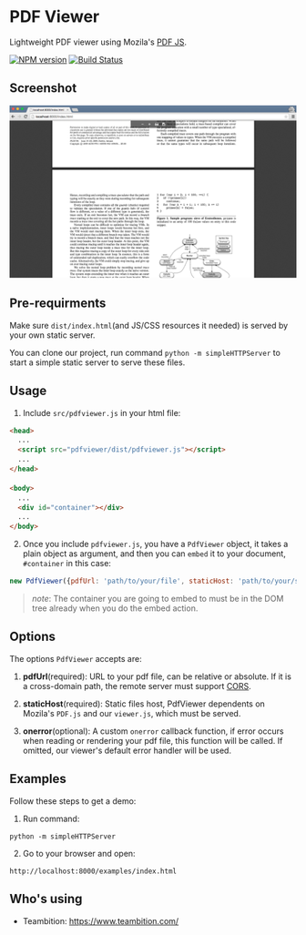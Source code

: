 PDF Viewer
====
Lightweight PDF viewer using Mozila's [PDF JS](https://github.com/mozilla/pdf.js).

[![NPM version][npm-image]][npm-url]
[![Build Status][travis-image]][travis-url]

## Screenshot

!['screenshot'](examples/screenshot.png)

## Pre-requirments

  Make sure `dist/index.html`(and JS/CSS resources it needed) is served by your own static server.

  You can clone our project, run command `python -m simpleHTTPServer` to start a simple static server to serve these files.

## Usage

  1. Include `src/pdfviewer.js` in your html file:
  ```html
  <head>
    ...
    <script src="pdfviewer/dist/pdfviewer.js"></script>
    ...
  </head>

  <body>
    ...
    <div id="container"></div>
    ...
  </body>
  ```

  2. Once you include `pdfviewer.js`, you have a `PdfViewer` object, it takes a plain object as argument, and then you can `embed` it to your document, `#container` in this case:
  ```javascript
  new PdfViewer({pdfUrl: 'path/to/your/file', staticHost: 'path/to/your/static/host'}).embed(document.getElementById('container'))
  ```
  >*note*: The container you are going to embed to must be in the DOM tree already when you do the embed action.

## Options

  The options `PdfViewer` accepts are:

  1. **pdfUrl**(required):
    URL to your pdf file, can be relative or absolute. If it is a cross-domain path, the remote server must support [CORS](https://developer.mozilla.org/en-US/docs/Web/HTTP/Access_control_CORS).

  2. **staticHost**(required):
    Static files host, PdfViewer dependents on Mozila's `PDF.js` and our `viewer.js`, which must be served.

  3. **onerror**(optional):
    A custom `onerror` callback function, if error occurs when reading or rendering your pdf file, this function will be called.
    If omitted, our viewer's default error handler will be used.

## Examples

  Follow these steps to get a demo:

  1. Run command:
  ```shell
  python -m simpleHTTPServer
  ```

  2. Go to your browser and open:
  ```
  http://localhost:8000/examples/index.html
  ```

## Who's using

+ Teambition: https://www.teambition.com/

[npm-url]: https://npmjs.org/package/pdfviewer
[npm-image]: http://img.shields.io/npm/v/pdfviewer.svg

[travis-url]: https://travis-ci.org/teambition/pdfviewer
[travis-image]: http://img.shields.io/travis/teambition/pdfviewer.svg
